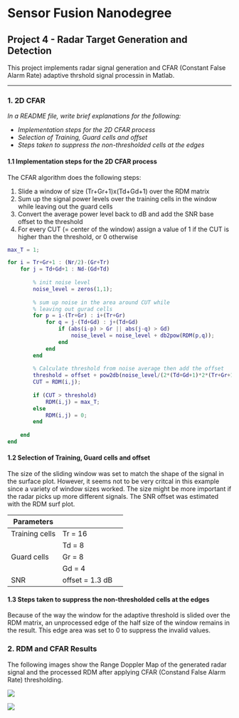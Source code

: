 # Sensor Fusion Nanodegree

## Project 4 - Radar Target Generation and Detection

This project implements radar signal generation and CFAR (Constant False Alarm Rate) adaptive thrshold signal processin in Matlab.

---
[img01]: ./img/img01.png " "
[img02]: ./img/img02.png " "


### 1. 2D CFAR

_In a README file, write brief explanations for the following:_

- _Implementation steps for the 2D CFAR process_
- _Selection of Training, Guard cells and offset_
- _Steps taken to suppress the non-thresholded cells at the edges_


#### 1.1 Implementation steps for the 2D CFAR process

The CFAR algorithm does the following steps:

1. Slide a window of size (Tr+Gr+1)x(Td+Gd+1) over the RDM matrix
2. Sum up the signal power levels over the training cells in the window while leaving out the guard cells
3. Convert the average power level back to dB and add the SNR base offset to the threshold
4. For every CUT (= center of the window) assign a value of 1 if the CUT is higher than the threshold, or 0 otherwise

```matlab
max_T = 1;

for i = Tr+Gr+1 : (Nr/2)-(Gr+Tr)
    for j = Td+Gd+1 : Nd-(Gd+Td)
        
        % init noise level
        noise_level = zeros(1,1);
        
        % sum up noise in the area around CUT while
        % leaving out gurad cells
        for p = i-(Tr+Gr) : i+(Tr+Gr)
            for q = j-(Td+Gd) : j+(Td+Gd)
                if (abs(i-p) > Gr || abs(j-q) > Gd)
                    noise_level = noise_level + db2pow(RDM(p,q));
                end
            end
        end
        
        % Calculate threshold from noise average then add the offset
        threshold = offset + pow2db(noise_level/(2*(Td+Gd+1)*2*(Tr+Gr+1)-(Gr*Gd)-1));
        CUT = RDM(i,j);
        
        if (CUT > threshold)
            RDM(i,j) = max_T;
        else
            RDM(i,j) = 0;
        end
        
    end
end
```

#### 1.2 Selection of Training, Guard cells and offset

The size of the sliding window was set to match the shape of the signal in the surface plot. However, it seems not to be very critcal in this example since a variety of window sizes worked. The size might be more important if the radar picks up more different signals. The SNR offset was estimated with the RDM surf plot.

|Parameters     |       |   |
|---            |---    |---|    
|Training cells |Tr = 16|
|               |Td = 8 |
|Guard cells    |Gr = 8 |
|               |Gd = 4 |
|SNR            |offset = 1.3 dB|


#### 1.3 Steps taken to suppress the non-thresholded cells at the edges

Because of the way the window for the adaptive threshold is slided over the RDM matrix, an unprocessed edge of the half size of the window remains in the result. This edge area was set to 0 to suppress the invalid values.

### 2. RDM and CFAR Results

The following images show the Range Doppler Map of the generated radar signal and the processed RDM after applying CFAR (Constand False Alarm Rate) thresholding.

![][img01]

![][img02]
